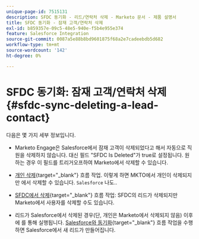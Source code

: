 ```yaml
---
unique-page-id: 7515131
description: SFDC 동기화 - 리드/연락처 삭제 - Marketo 문서 - 제품 설명서
title: SFDC 동기화 - 잠재 고객/연락처 삭제
exl-id: b859357e-09c5-48e5-940e-f5b4e955e374
feature: Salesforce Integration
source-git-commit: 0087a5e88b8bd9601875f68a2e7cadeebdb5d682
workflow-type: tm+mt
source-wordcount: '142'
ht-degree: 0%

---
```


# SFDC 동기화: 잠재 고객/연락처 삭제 {#sfdc-sync-deleting-a-lead-contact}

다음은 몇 가지 세부 정보입니다.

* Marketo Engage은 Salesforce에서 잠재 고객이 삭제되었다고 해서 자동으로 직원을 삭제하지 않습니다. 대신 필드 &quot;SFDC Is Deleted&quot;가 true로 설정됩니다. 원하는 경우 이 필드를 트리거오프하여 Marketo에서 삭제할 수 있습니다.
* [개인 삭제](/help/marketo/product-docs/core-marketo-concepts/smart-campaigns/flow-actions/delete-person.md){target="_blank"} 흐름 작업. 이렇게 하면 MKTO에서 개인이 삭제되지만 에서 삭제할 수 있습니다. `Salesforce` 나도..

* [SFDC에서 삭제](/help/marketo/product-docs/core-marketo-concepts/smart-campaigns/salesforce-flow-actions/delete-person-from-sfdc.md){target="_blank"} 흐름 작업: SFDC의 리드가 삭제되지만 Marketo에서 사용자를 삭제할 수도 있습니다.
* 리드가 Salesforce에서 삭제된 경우(단, 개인은 Marketo에서 삭제되지 않음) 이후에 를 통해 실행됩니다. [Salesforce와 동기화](/help/marketo/product-docs/core-marketo-concepts/smart-campaigns/salesforce-flow-actions/sync-person-to-sfdc.md){target="_blank"} 흐름 작업을 수행하면 Salesforce에서 새 리드가 만들어집니다.
